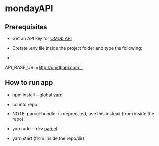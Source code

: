 # mondayAPI

## Prerequisites
- Get an API key for [OMDb API](https://www.omdbapi.com/)

- Cretate .env file inside the project folder and type the following:
- ```API_KEY=<yourapikey>
API_BASE_URL=http://omdbapi.com```

## How to run app
- npm install --global [yarn](https://classic.yarnpkg.com/lang/en/docs/install/#mac-stable)

- cd into repo

- NOTE: parcel-bundler is deprecated, use this instead (from inside the repo):

- yarn add --dev [parcel](https://parceljs.org/getting-started/webapp/)

- yarn start (from inside the repo/dir)

